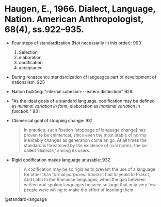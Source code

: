 # Haugen, E., 1966. Dialect, Language, Nation.  American Anthropologist, 68(4), ss.922–935.

- Four steps of standardization (Not necessarily in this order): 993
    1. Selection
    2. elaboration
    3. codification
    4. acceptance

- During renascence standardization of languages part of development of nationalism. 925

- Nation building: "internal cohesion---extern distinction" 928.

- "As the ideal goals of a standard language, codification may be defined as *minimal variation in form*, elaboration as *maximal variation in function.*" 931

- Chimerical goal of stopping change: 931

    > In practice, such fixation [stoppage of language change] has proven to be chimerical, since even the most stable of norms inevitably changes as generation come an go. At all times the standard is threatened by the existence of rival norms, the so-called 'dialects,' among its users.

- Rigid codification makes language unusable: 932

    > A codification may be so rigid as to prevent the use of a language for other than formal purposes. Sanskrit had to yeald to Prakrit, And Latin to the Romance languages, when the gap between written and spoken languages became so large that only very few people were willing to make the effort of learning them.

@standard-language
